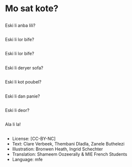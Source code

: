 # Mo sat kote?

##
Eski li anba lili?

##
Eski li lor bife?

##
Eski li lor bife?

##
Eski li deryer sofa?

##
Eski li kot poubel?

##
Eski li dan panie?

##
Eski li deor?

##
Ala li la!

##
* License: [CC-BY-NC]
* Text: Clare Verbeek, Thembani Dladla, Zanele Buthelezi
* Illustration: Bronwen Heath, Ingrid Schechter
* Translation: Shameem Oozeerally & MIE French Students
* Language: mfe
